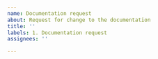 ```yaml
---
name: Documentation request
about: Request for change to the documentation
title: ''
labels: 1. Documentation request
assignees: ''

---
```

